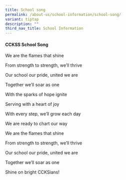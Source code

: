 ```yaml
---
title: School song
permalink: /about-us/school-information/school-song/
variant: tiptap
description: ""
third_nav_title: School Information
---
```

<h4>CCKSS School Song</h4><p>We are the flames that shine</p><p>From strength to strength, we’ll thrive</p><p>Our school our pride, united we are</p><p>Together we’ll soar as one</p><p>With the sparks of hope ignite</p><p>Serving with a heart of joy</p><p>With every step, we’ll grow each day</p><p>We are ready to chart our way</p><p>We are the flames that shine</p><p>From strength to strength, we’ll thrive</p><p>Our school our pride, united we are</p><p>Together we’ll soar as one</p><p>Shine on bright CCKSians!</p>